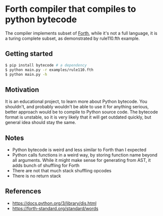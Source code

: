 # Forth compiler that compiles to python bytecode
The compiler implements subset of [Forth](https://en.wikipedia.org/wiki/Forth_(programming_language)), while it's not a full
language, it is a turing complete subset, as demonstrated by rule110.fth example.
## Getting started
```sh
$ pip install bytecode # a dependency
$ python main.py -r examples/rule110.fth
$ python main.py -h
```
## Motivation
It is an educational project, to learn more about Python bytecode. You shouldn't, and probably wouldn't be able to use it for anything serious,
better approach would be to compile to Python source code. The bytecode format is unstable, so it is very likely that it will get outdated quickly,
but general idea should stay the same.

## Notes
- Python bytecode is weird and less similar to Forth than I expected
- Python calls functions in a weird way, by storing function name beyond all arguments. While it might make sense for generating from AST, it adds bunch of shuffling for Forth
- There are not that much stack shuffling opcodes
- There is no return stack

## References
- https://docs.python.org/3/library/dis.html
- https://forth-standard.org/standard/words

